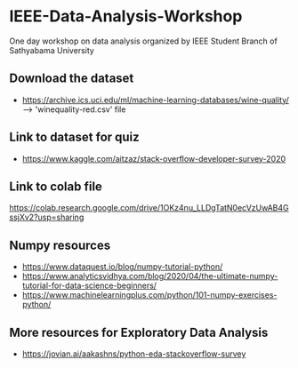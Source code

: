 # IEEE-Data-Analysis-Workshop
One day workshop on data analysis organized by IEEE Student Branch of Sathyabama University

## Download the dataset
* https://archive.ics.uci.edu/ml/machine-learning-databases/wine-quality/ --> 'winequality-red.csv' file

## Link to dataset for quiz
* https://www.kaggle.com/aitzaz/stack-overflow-developer-survey-2020

## Link to colab file
https://colab.research.google.com/drive/1OKz4nu_LLDgTatN0ecVzUwAB4GssjXv2?usp=sharing

## Numpy resources
* https://www.dataquest.io/blog/numpy-tutorial-python/
* https://www.analyticsvidhya.com/blog/2020/04/the-ultimate-numpy-tutorial-for-data-science-beginners/
* https://www.machinelearningplus.com/python/101-numpy-exercises-python/

## More resources for Exploratory Data Analysis
* https://jovian.ai/aakashns/python-eda-stackoverflow-survey

